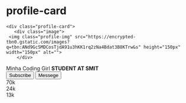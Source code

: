# profile-card
    <div class="profile-card">
       <div class="image">
     <img class="profile-img" src="https://encrypted-tbn0.gstatic.com/images?q=tbn:ANd9GcSMDCosTjdA91u3hKK1rq2zNa4Bdat3B8KTrw&s" height="150px" width="150px" alt="">
        </div>
   <div class="text-data">
    <span class="name">Minha</span>
    <span class="name">Coding Girl</span>
    <span class="job"><b>STUDENT AT SMIT</b></span>
  </div>

  <div class="media-buttons  ">
    <a href="#" style="background: #4267b2;" class="link">
      <i class="bx bxl-facebook"></i>
    </a>
    <a href="#"  style="background: #1da1f2;" class="link">
      <i class="bx bxl-twitter"></i>
    </a>
    <a href="#"  style="background: #e1306c;" class="link">
      <i class="bx bxl-instagram"></i>
    </a>
    <a href="#"  style="background: #ff0000;" class="link">
      <i class="bx bxl-youtube"></i>
    </a>
  </div>

  <div class="buttons">
    <button class="button">Subscribe</button>
    <button class="button">Messege</button>     
</div>

<div class="analytics">
<div class="data">
 <a href=""><i class="bx bx-heart"></i></a> 
 <span class="number">70k</span>
</div>
<div class="data">
  <a href="">   <i class="bx bx-message-rounded"></i></a>
<span class="number">24k</span>
</div>
<div class="data">
  <a href=""><i class="bx bx-share"></i></a>
<span class="number">13k</span>
        </div>
    </div>
</div>
<!---css--->
<style>

</style>
